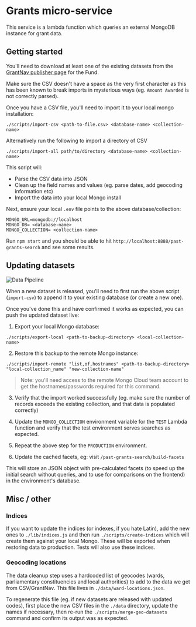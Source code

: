 # Grants micro-service

This service is a lambda function which queries an external MongoDB instance for grant data.

## Getting started

You'll need to download at least one of the existing datasets from the [GrantNav publisher page](http://grantnav.threesixtygiving.org/publisher/360G-blf) for the Fund.

Make sure the CSV doesn't have a space as the very first character as this has been known to break imports in mysterious ways
(eg. `Amount Awarded` is not correctly parsed).

Once you have a CSV file, you'll need to import it to your local mongo installation:

```
./scripts/import-csv <path-to-file.csv> <database-name> <collection-name>
```

Alternatively run the following to import a directory of CSV

```
./scripts/import-all path/to/directory <database-name> <collection-name>
```

This script will:

-   Parse the CSV data into JSON
-   Clean up the field names and values (eg. parse dates, add geocoding information etc)
-   Import the data into your local Mongo install

Next, ensure your local `.env` file points to the above database/collection:

```
MONGO_URL=mongodb://localhost
MONGO_DB= <database-name>
MONGO_COLLECTION= <collection-name>
```

Run `npm start` and you should be able to hit `http://localhost:8888/past-grants-search` and see some results.

## Updating datasets

![Data Pipeline](https://imgs.xkcd.com/comics/data_pipeline.png)

When a new dataset is released, you'll need to first run the above script (`import-csv`) to append it to your existing database (or create a new one).

Once you've done this and have confirmed it works as expected, you can push the updated dataset live:

1. Export your local Mongo database:

```
./scripts/export-local <path-to-backup-directory> <local-collection-name>
```

2. Restore this backup to the remote Mongo instance:

```
./scripts/import-remote "list,of,hostnames" <path-to-backup-directory> "local-collection_name" "new-collection-name"
```

> Note: you'll need access to the remote Mongo Cloud team account to get the hostnames/passwords required for this command.

3. Verify that the import worked successfully (eg. make sure the number of records exceeds the existing collection, and that data is populated correctly)

4. Update the `MONGO_COLLECTION` environment variable for the `TEST` Lambda function and verify that the test environment serves searches as expected.

5. Repeat the above step for the `PRODUCTION` environment.

6. Update the cached facets, eg: visit `/past-grants-search/build-facets`

This will store an JSON object with pre-calculated facets (to speed up the initial search without queries, and to use for comparisons on the frontend) in the environment's database.

## Misc / other

### Indices

If you want to update the indices (or indexes, if you hate Latin), add the new ones to `./lib/indices.js` and then run `./scripts/create-indices` which will create them against your local Mongo. These will be exported when restoring data to production. Tests will also use these indices.

### Geocoding locations

The data cleanup step uses a hardcoded list of geocodes (wards, parliamentary constituencies and local authorities) to add to the data we get from CSV/GrantNav. This file lives in `./data/ward-locations.json`.

To regenerate this file (eg. if new datasets are released with updated codes), first place the new CSV files in the `./data` directory, update the names if necessary, then re-run the `./scripts/merge-geo-datasets` command and confirm its output was as expected.
